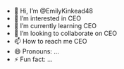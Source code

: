 - 👋 Hi, I’m @EmilyKinkead48
- 👀 I’m interested in CEO
- 🌱 I’m currently learning CEO
- 💞️ I’m looking to collaborate on CEO
- 📫 How to reach me CEO
- 😄 Pronouns: ...
- ⚡ Fun fact: ...

<!---
EmilyKinkead48/EmilyKinkead48 is a ✨ special ✨ repository because its `README.md` (this file) appears on your GitHub profile.
You can click the Preview link to take a look at your changes.
--->
